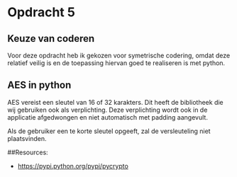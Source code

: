 # Opdracht 5

## Keuze van coderen
Voor deze opdracht heb ik gekozen voor symetrische codering, omdat deze relatief veilig is
en de toepassing hiervan goed te realiseren is met python.

## AES in python
AES vereist een sleutel van 16 of 32 karakters. Dit heeft de bibliotheek die wij gebruiken ook als verplichting.
Deze verplichting wordt ook in de applicatie afgedwongen en niet automatisch met padding aangevult.

Als de gebruiker een te korte sleutel opgeeft, zal de versleuteling niet plaatsvinden.


##Resources:

- https://pypi.python.org/pypi/pycrypto